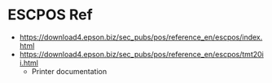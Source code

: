 # ESCPOS Ref

- https://download4.epson.biz/sec_pubs/pos/reference_en/escpos/index.html
- https://download4.epson.biz/sec_pubs/pos/reference_en/escpos/tmt20ii.html
  - Printer documentation
